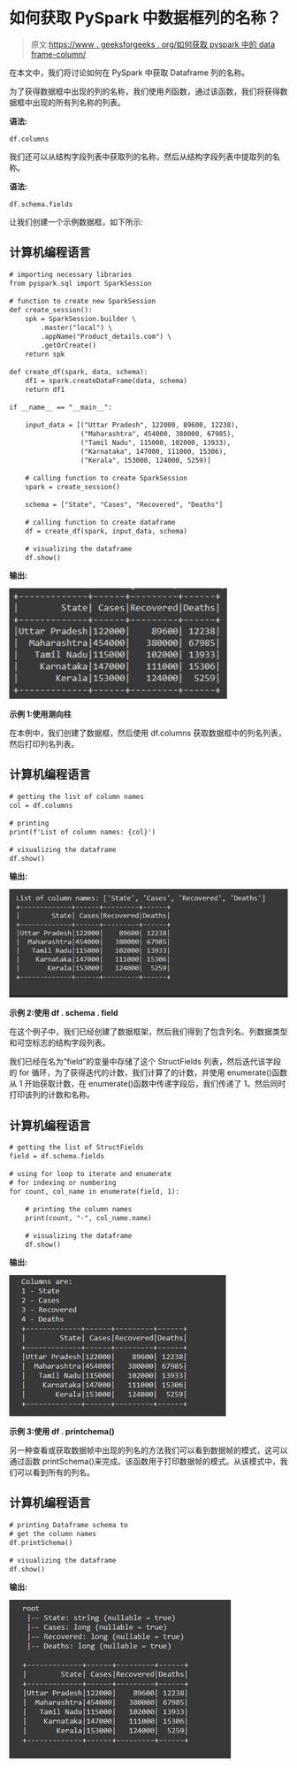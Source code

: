 # 如何获取 PySpark 中数据框列的名称？

> 原文:[https://www . geeksforgeeks . org/如何获取 pyspark 中的 data frame-column/](https://www.geeksforgeeks.org/how-to-get-name-of-dataframe-column-in-pyspark/)

在本文中，我们将讨论如何在 PySpark 中获取 Dataframe 列的名称。

为了获得数据框中出现的列的名称，我们使用*列*函数，通过该函数，我们将获得数据框中出现的所有列名称的列表。

**语法:**

```
df.columns
```

我们还可以从结构字段列表中获取列的名称，然后从结构字段列表中提取列的名称。

**语法:**

```
df.schema.fields
```

让我们创建一个示例数据框，如下所示:

## 计算机编程语言

```
# importing necessary libraries
from pyspark.sql import SparkSession

# function to create new SparkSession
def create_session():
    spk = SparkSession.builder \
        .master("local") \
        .appName("Product_details.com") \
        .getOrCreate()
    return spk

def create_df(spark, data, schema):
    df1 = spark.createDataFrame(data, schema)
    return df1

if __name__ == "__main__":

    input_data = [("Uttar Pradesh", 122000, 89600, 12238),
                  ("Maharashtra", 454000, 380000, 67985),
                  ("Tamil Nadu", 115000, 102000, 13933),
                  ("Karnataka", 147000, 111000, 15306),
                  ("Kerala", 153000, 124000, 5259)]

    # calling function to create SparkSession
    spark = create_session()

    schema = ["State", "Cases", "Recovered", "Deaths"]

    # calling function to create dataframe
    df = create_df(spark, input_data, schema)

    # visualizing the dataframe
    df.show()
```

**输出:**

![](img/a7f1097c8d504ca7096e6b34dc777db9.png)

**示例 1:使用测向柱**

在本例中，我们创建了数据框，然后使用 df.columns 获取数据框中的列名列表，然后打印列名列表。

## 计算机编程语言

```
# getting the list of column names
col = df.columns

# printing
print(f'List of column names: {col}')

# visualizing the dataframe
df.show()
```

**输出:**

![](img/23fdc24f59fb40a89a6a2dd87df82f07.png)

**示例 2:使用 df . schema . field**

在这个例子中，我们已经创建了数据框架，然后我们得到了包含列名、列数据类型和可空标志的结构字段列表。

我们已经在名为“field”的变量中存储了这个 StructFields 列表，然后迭代该字段的 for 循环，为了获得迭代的计数，我们计算了的计数，并使用 enumerate()函数从 1 开始获取计数，在 enumerate()函数中传递字段后，我们传递了 1。然后同时打印该列的计数和名称。

## 计算机编程语言

```
# getting the list of StructFields
field = df.schema.fields

# using for loop to iterate and enumerate
# for indexing or numbering
for count, col_name in enumerate(field, 1):

    # printing the column names
    print(count, "-", col_name.name)

    # visualizing the dataframe
    df.show()
```

**输出:**

![](img/cc804eb97781a45279bf0425b0d232eb.png)

**示例 3:使用 df . printchema()**

另一种查看或获取数据帧中出现的列名的方法我们可以看到数据帧的模式，这可以通过函数 printSchema()来完成。该函数用于打印数据帧的模式。从该模式中，我们可以看到所有的列名。

## 计算机编程语言

```
# printing Dataframe schema to
# get the column names
df.printSchema()

# visualizing the dataframe
df.show()
```

**输出:**

![](img/0d99c3c2ddfb7cc52180b80dc9827ae4.png)